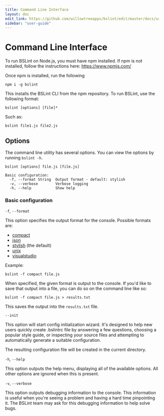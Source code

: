 ```yaml
---
title: Command Line Interface
layout: doc
edit_link: https://github.com/willowtreeapps/bslint/edit/master/docs/user-guide/command-line-interface.md
sidebar: "user-guide"
---
```


# Command Line Interface

To run BSLint on Node.js, you must have npm installed. If npm is not installed, follow the instructions here: https://www.npmjs.com/

Once npm is installed, run the following

    npm i -g bslint

This installs the BSLint CLI from the npm repository. To run BSLint, use the following format:

    bslint [options] [file]*

Such as:

    bslint file1.js file2.js

## Options

The command line utility has several options. You can view the options by running `bslint -h`.

```text
bslint [options] file.js [file.js]

Basic configuration:
  -f, --format String  Output format - default: stylish
  -v, --verbose        Verbose logging
  -h, --help           Show help
```

### Basic configuration

`-f`, `--format`

This option specifies the output format for the console. Possible formats are:

* [compact](formatters/#compact)
* [json](formatters/#json)
* [stylish](formatters/#stylish) (the default)
* [unix](formatters/#unix)
* [visualstudio](formatters/#visualstudio)

Example:

    bslint -f compact file.js

When specified, the given format is output to the console. If you'd like to save that output into a file, you can do so on the command line like so:

    bslint -f compact file.js > results.txt

This saves the output into the `results.txt` file.

`--init`

This option will start config initialization wizard. It's designed to help new users quickly create .bslintrc file by answering a few questions, choosing a popular style guide, or inspecting your source files and attempting to automatically generate a suitable configuration.

The resulting configuration file will be created in the current directory.

`-h`, `--help`

This option outputs the help menu, displaying all of the available options. All other options are ignored when this is present.

`-v`, `--verbose`

This option outputs debugging information to the console. This information is useful when you're seeing a problem and having a hard time pinpointing it. The BSLint team may ask for this debugging information to help solve bugs.